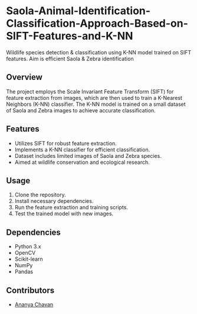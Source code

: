# Saola-Animal-Identification-Classification-Approach-Based-on-SIFT-Features-and-K-NN
Wildlife species detection &amp; classification using K-NN model trained on SIFT features. Aim is efficient Saola &amp; Zebra identification
## Overview

The project employs the Scale Invariant Feature Transform (SIFT) for feature extraction from images, which are then used to train a K-Nearest Neighbors (K-NN) classifier. The K-NN model is trained on a small dataset of Saola and Zebra images to achieve accurate classification.

## Features

- Utilizes SIFT for robust feature extraction.
- Implements a K-NN classifier for efficient classification.
- Dataset includes limited images of Saola and Zebra species.
- Aimed at wildlife conservation and ecological research.

## Usage

1. Clone the repository.
2. Install necessary dependencies.
3. Run the feature extraction and training scripts.
4. Test the trained model with new images.

## Dependencies

- Python 3.x
- OpenCV
- Scikit-learn
- NumPy
- Pandas

## Contributors

- [Ananya Chavan](https://github.com/ananyachavan)
